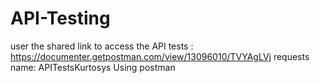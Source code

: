 # API-Testing
user the shared link to access the API tests : https://documenter.getpostman.com/view/13096010/TVYAgLVj
requests name: APITestsKurtosys 
Using postman 
